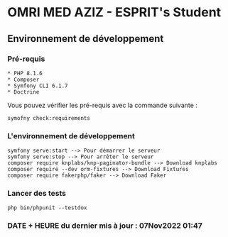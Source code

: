 # OMRI MED AZIZ - ESPRIT's Student

## Environnement de développement

### Pré-requis
    * PHP 8.1.6
    * Composer
    * Symfony CLI 6.1.7
    * Doctrine

Vous pouvez vérifier les pré-requis avec la commande suivante :
    
    symofny check:requirements


### L'environnement de développement

    symfony serve:start --> Pour démarrer le serveur
    symfony serve:stop --> Pour arrêter le serveur
    composer require knplabs/knp-paginator-bundle --> Download knplabs
    composer require --dev orm-fixtures --> Download Fixtures
    composer require fakerphp/faker --> Download Faker

### Lancer des tests

    php bin/phpunit --testdox


###  DATE + HEURE du dernier mis à jour : 07Nov2022 01:47